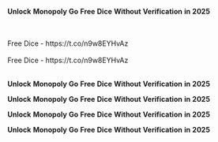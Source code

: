 <strong>Unlock</strong> <strong>Monopoly</strong> <strong>Go</strong> <strong>Free</strong> <strong>Dice</strong> <strong>Without</strong> <strong>Verification</strong> <strong>in</strong> <strong>2025</strong>

<br>
<br>Free Dice - https://t.co/n9w8EYHvAz
<br>
<br>Free Dice - https://t.co/n9w8EYHvAz
<br>
<br>

<strong>Unlock</strong> <strong>Monopoly</strong> <strong>Go</strong> <strong>Free</strong> <strong>Dice</strong> <strong>Without</strong> <strong>Verification</strong> <strong>in</strong> <strong>2025</strong>

<strong>Unlock</strong> <strong>Monopoly</strong> <strong>Go</strong> <strong>Free</strong> <strong>Dice</strong> <strong>Without</strong> <strong>Verification</strong> <strong>in</strong> <strong>2025</strong>

<strong>Unlock</strong> <strong>Monopoly</strong> <strong>Go</strong> <strong>Free</strong> <strong>Dice</strong> <strong>Without</strong> <strong>Verification</strong> <strong>in</strong> <strong>2025</strong>

<strong>Unlock</strong> <strong>Monopoly</strong> <strong>Go</strong> <strong>Free</strong> <strong>Dice</strong> <strong>Without</strong> <strong>Verification</strong> <strong>in</strong> <strong>2025</strong>
